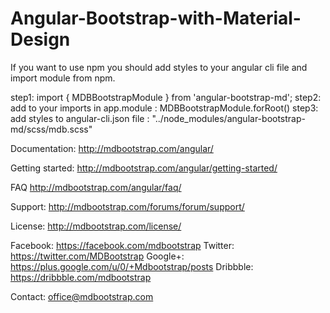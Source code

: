 # Angular-Bootstrap-with-Material-Design


If you want to use npm you should add styles to your angular cli file and import module from npm. 

step1: import { MDBBootstrapModule } from 'angular-bootstrap-md';
step2: add to your imports in app.module : MDBBootstrapModule.forRoot()
step3: add styles to angular-cli.json file : "../node_modules/angular-bootstrap-md/scss/mdb.scss"

Documentation:
http://mdbootstrap.com/angular/

Getting started:
http://mdbootstrap.com/angular/getting-started/

FAQ
http://mdbootstrap.com/angular/faq/

Support:
http://mdbootstrap.com/forums/forum/support/

License:
http://mdbootstrap.com/license/

Facebook: https://facebook.com/mdbootstrap
Twitter: https://twitter.com/MDBootstrap
Google+: https://plus.google.com/u/0/+Mdbootstrap/posts
Dribbble: https://dribbble.com/mdbootstrap

Contact:
office@mdbootstrap.com
